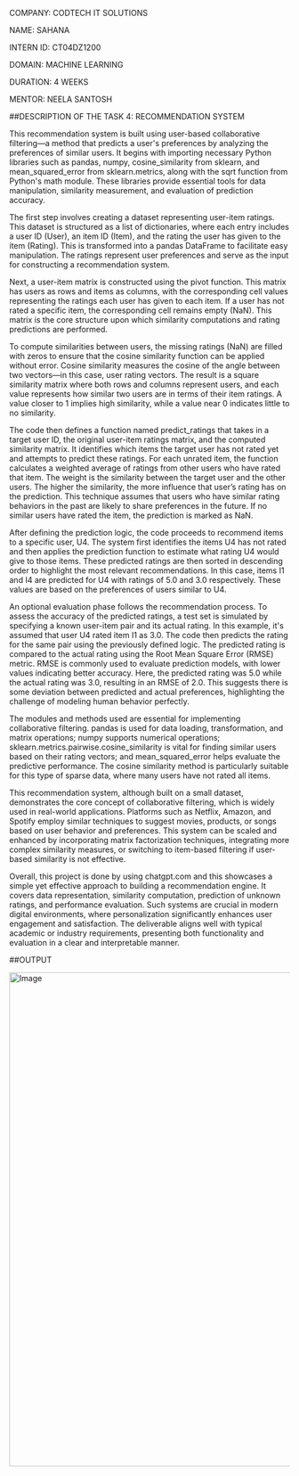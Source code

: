 COMPANY: CODTECH IT SOLUTIONS

NAME: SAHANA

INTERN ID: CT04DZ1200

DOMAIN: MACHINE LEARNING

DURATION: 4 WEEKS

MENTOR: NEELA SANTOSH

##DESCRIPTION OF THE TASK 4: RECOMMENDATION SYSTEM

This recommendation system is built using user-based collaborative filtering—a method that predicts a user's preferences by analyzing the preferences of similar users. It begins with importing necessary Python libraries such as pandas, numpy, cosine_similarity from sklearn, and mean_squared_error from sklearn.metrics, along with the sqrt function from Python's math module. These libraries provide essential tools for data manipulation, similarity measurement, and evaluation of prediction accuracy.

The first step involves creating a dataset representing user-item ratings. This dataset is structured as a list of dictionaries, where each entry includes a user ID (User), an item ID (Item), and the rating the user has given to the item (Rating). This is transformed into a pandas DataFrame to facilitate easy manipulation. The ratings represent user preferences and serve as the input for constructing a recommendation system.

Next, a user-item matrix is constructed using the pivot function. This matrix has users as rows and items as columns, with the corresponding cell values representing the ratings each user has given to each item. If a user has not rated a specific item, the corresponding cell remains empty (NaN). This matrix is the core structure upon which similarity computations and rating predictions are performed.

To compute similarities between users, the missing ratings (NaN) are filled with zeros to ensure that the cosine similarity function can be applied without error. Cosine similarity measures the cosine of the angle between two vectors—in this case, user rating vectors. The result is a square similarity matrix where both rows and columns represent users, and each value represents how similar two users are in terms of their item ratings. A value closer to 1 implies high similarity, while a value near 0 indicates little to no similarity.

The code then defines a function named predict_ratings that takes in a target user ID, the original user-item ratings matrix, and the computed similarity matrix. It identifies which items the target user has not rated yet and attempts to predict these ratings. For each unrated item, the function calculates a weighted average of ratings from other users who have rated that item. The weight is the similarity between the target user and the other users. The higher the similarity, the more influence that user’s rating has on the prediction. This technique assumes that users who have similar rating behaviors in the past are likely to share preferences in the future. If no similar users have rated the item, the prediction is marked as NaN.

After defining the prediction logic, the code proceeds to recommend items to a specific user, U4. The system first identifies the items U4 has not rated and then applies the prediction function to estimate what rating U4 would give to those items. These predicted ratings are then sorted in descending order to highlight the most relevant recommendations. In this case, items I1 and I4 are predicted for U4 with ratings of 5.0 and 3.0 respectively. These values are based on the preferences of users similar to U4.

An optional evaluation phase follows the recommendation process. To assess the accuracy of the predicted ratings, a test set is simulated by specifying a known user-item pair and its actual rating. In this example, it's assumed that user U4 rated item I1 as 3.0. The code then predicts the rating for the same pair using the previously defined logic. The predicted rating is compared to the actual rating using the Root Mean Square Error (RMSE) metric. RMSE is commonly used to evaluate prediction models, with lower values indicating better accuracy. Here, the predicted rating was 5.0 while the actual rating was 3.0, resulting in an RMSE of 2.0. This suggests there is some deviation between predicted and actual preferences, highlighting the challenge of modeling human behavior perfectly.

The modules and methods used are essential for implementing collaborative filtering. pandas is used for data loading, transformation, and matrix operations; numpy supports numerical operations; sklearn.metrics.pairwise.cosine_similarity is vital for finding similar users based on their rating vectors; and mean_squared_error helps evaluate the predictive performance. The cosine similarity method is particularly suitable for this type of sparse data, where many users have not rated all items.

This recommendation system, although built on a small dataset, demonstrates the core concept of collaborative filtering, which is widely used in real-world applications. Platforms such as Netflix, Amazon, and Spotify employ similar techniques to suggest movies, products, or songs based on user behavior and preferences. This system can be scaled and enhanced by incorporating matrix factorization techniques, integrating more complex similarity measures, or switching to item-based filtering if user-based similarity is not effective.

Overall, this project is done by using chatgpt.com and this showcases a simple yet effective approach to building a recommendation engine. It covers data representation, similarity computation, prediction of unknown ratings, and performance evaluation. Such systems are crucial in modern digital environments, where personalization significantly enhances user engagement and satisfaction. The deliverable aligns well with typical academic or industry requirements, presenting both functionality and evaluation in a clear and interpretable manner.

##OUTPUT

<img width="936" height="887" alt="Image" src="https://github.com/user-attachments/assets/b4d9fc39-1de7-4b42-bfc6-585d8d3213de" />
